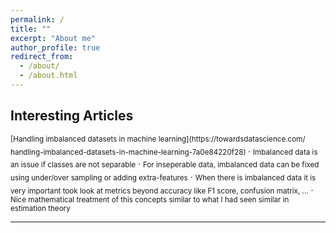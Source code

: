 ```yaml
---
permalink: /
title: ""
excerpt: "About me"
author_profile: true
redirect_from: 
  - /about/
  - /about.html
---
```


## Interesting Articles

<sub>
[Handling imbalanced datasets in machine learning](https://towardsdatascience.com/
handling-imbalanced-datasets-in-machine-learning-7a0e84220f28)
</sub>
. <sub>Imbalanced data is an issue if classes are not separable</sub>
. <sub>For inseperable data, imbalanced data can be fixed using under/over sampling or adding extra-features</sub>
. <sub>When there is imbalanced data it is very important took look at metrics beyond accuracy like F1 score, confusion matrix, ...</sub>
. <sub>Nice mathematical treatment of this concepts similar to what I had seen similar in estimation theory</sub>

---
